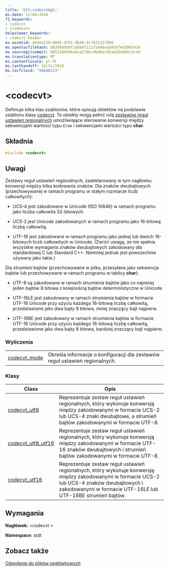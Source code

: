 ```yaml
---
title: '&lt;codecvt&gt;'
ms.date: 11/04/2016
f1_keywords:
- codecvt
- <codecvt>
helpviewer_keywords:
- codecvt header
ms.assetid: d44ee229-00d5-4761-9b48-0c702122789d
ms.openlocfilehash: d8399d9b0f1ebb6f111fad46eab85df4d3065416
ms.sourcegitcommit: 6052185696adca270bc9bdbec45a626dd89cdcdd
ms.translationtype: MT
ms.contentlocale: pl-PL
ms.lasthandoff: 10/31/2018
ms.locfileid: "50648113"
---
```

# <a name="ltcodecvtgt"></a>&lt;codecvt&gt;

Definiuje kilka klas szablonów, które opisują obiektów na podstawie szablonu klasy [codecvt](../standard-library/codecvt-class.md). Te obiekty mogą pełnić rolę [zestawów reguł ustawień regionalnych](../standard-library/locale-class.md#facet_class) umożliwiające sterowanie konwersji między sekwencjami wartości typu `Elem` i sekwencjami wartości typu **char**.

## <a name="syntax"></a>Składnia

```cpp
#include <codecvt>

```

## <a name="remarks"></a>Uwagi

Zestawy reguł ustawień regionalnych, zadeklarowany w tym nagłówku konwersji między kilka kodowania znaków. Dla znaków dwubajtowych (przechowywanej w ramach programu w stałym rozmiarze liczb całkowitych):

- UCS-4 jest zakodowane w Unicode (ISO 10646) w ramach programu jako liczba całkowita 32-bitowych.

- UCS-2 jest Unicode zakodowanych w ramach programu jako 16-bitową liczbę całkowitą.

- UTF-16 jest zakodowane w ramach programu jako jednej lub dwóch 16-bitowych liczb całkowitych w Unicode. (Zwróć uwagę, że nie spełnia wszystkie wymagania znaków dwubajtowych zakodowany dla standardowej C lub Standard C++. Niemniej jednak jest powszechnie używany jako takie.)

Dla strumieni bajtów (przechowywane w pliku, przesyłane jako sekwencja bajtów lub przechowywane w ramach programu w tablicy **char**):

- UTF-8 są zakodowane w ramach strumienia bajtów jako co najmniej jeden bajtów 8 bitowa z kolejnością bajtów deterministyczne w Unicode.

- UTF-16LE jest zakodowany w ramach strumienia bajtów w formacie UTF-16 Unicode przy użyciu każdego 16-bitową liczbę całkowitą, przedstawione jako dwa bajty 8 bitowa, mniej znaczący bajt najpierw.

- UTF-16BE jest zakodowany w ramach strumienia bajtów w formacie UTF-16 Unicode przy użyciu każdego 16-bitową liczbę całkowitą, przedstawione jako dwa bajty 8 bitowa, bardziej znaczący bajt najpierw.

### <a name="enumerations"></a>Wyliczenia

|||
|-|-|
|[codecvt_mode](../standard-library/codecvt-enums.md#codecvt_mode)|Określa informacje o konfiguracji dla zestawów reguł ustawień regionalnych.|

### <a name="classes"></a>Klasy

|Class|Opis|
|-|-|
|[codecvt_utf8](codecvt-utf8-class.md)|Reprezentuje zestaw reguł ustawień regionalnych, który wykonuje konwersję między zakodowanymi w formacie UCS-2 lub UCS-4 znaki dwubajtowe, a strumień bajtów zakodowanymi w formacie UTF-8.|
|[codecvt_utf8_utf16](codecvt-utf8-utf16-class.md)|Reprezentuje zestaw reguł ustawień regionalnych, który wykonuje konwersję między zakodowanymi w formacie UTF-16 znaków dwubajtowych i strumień bajtów zakodowanymi w formacie UTF-8.|
|[codecvt_utf16](codecvt-utf16-class.md)|Reprezentuje zestaw reguł ustawień regionalnych, który wykonuje konwersję między zakodowanymi w formacie UCS-2 lub UCS-4 znaków dwubajtowych i zakodowanymi w formacie UTF-16LE lub UTF-16BE strumień bajtów.|

## <a name="requirements"></a>Wymagania

**Nagłówek:** \<codecvt >

**Namespace:** stdt

## <a name="see-also"></a>Zobacz także

[Odwołanie do plików nagłówkowych](../standard-library/cpp-standard-library-header-files.md)<br/>
